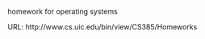 <p>homework for operating systems</p>

<p> URL: http://www.cs.uic.edu/bin/view/CS385/Homeworks </p>
